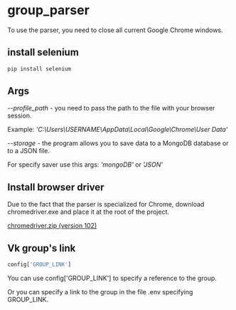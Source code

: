 # group_parser
To use the parser, you need to close all current Google Chrome windows.



## install selenium
```python
pip install selenium
```
## Args
*--profile_path* - you need to pass the path to the file with your browser session.

Example: *'C:\Users\USERNAME\AppData\Local\Google\Chrome\User Data'*

*--storage* - the program allows you to save data to a MongoDB database or to a JSON file.

For specify saver use this args: *'mongoDB'* or *'JSON'*

## Install browser driver
Due to the fact that the parser is specialized for Chrome, download chromedriver.exe and place it at the root of the project.

[chromedriver.zip (version 102)](https://chromedriver.storage.googleapis.com/index.html?path=102.0.5005.61/)

## Vk group's link
```python
config['GROUP_LINK'] 
```

You can use config['GROUP_LINK'] to specify a reference to the group.

Or you can specify a link to the group in the file .env specifying GROUP_LINK.
